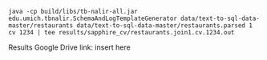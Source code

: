 ```
java -cp build/libs/tb-nalir-all.jar edu.umich.tbnalir.SchemaAndLogTemplateGenerator data/text-to-sql-data-master/restaurants data/text-to-sql-data-master/restaurants.parsed 1 cv 1234 | tee results/sapphire_cv/restaurants.join1.cv.1234.out
```

Results Google Drive link: insert here
